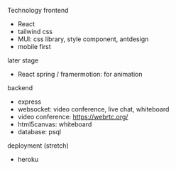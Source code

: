 Technology
frontend

- React
- tailwind css
- MUI: css library, style component, antdesign
- mobile first

later stage
- React spring / framermotion: for animation

backend
- express
- websocket: video conference, live chat, whiteboard
- video conference: https://webrtc.org/
- html5canvas: whiteboard
- database: psql

deployment (stretch)
- heroku